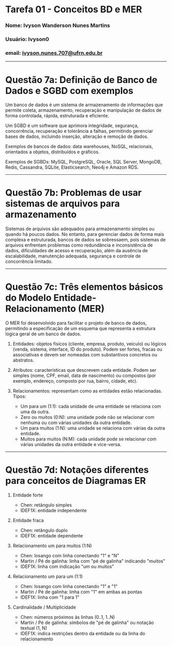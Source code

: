 # Tarefa 01 - Conceitos BD e MER

### Nome: Ivyson Wanderson Nunes Martins
### Usuário: Ivyson0
### email: ivyson.nunes.707@ufrn.edu.br


---
# Questão 7a: Definição de Banco de Dados e SGBD com exemplos

Um banco de dados é um sistema de armazenamento de informações que permite
coleta, armazenamento, recuperação e manipulação de dados de forma controlada,
rápida, estruturada e eficiente.

Um SGBD é um software que aprimora integridade, segurança, concorrência,
recuperação e tolerância a falhas, permitindo gerenciar bases de dados, 
incluindo inserção, alteração e remoção de dados.

Exemplos de bancos de dados: data warehouses, NoSQL, relacionais, orientados
a objetos, distribuídos e gráficos.

Exemplos de SGBDs: MySQL, PostgreSQL, Oracle, SQL Server, MongoDB, Redis,
Cassandra, SQLite, Elasticsearch, Neo4j e Amazon RDS.

---
# Questão 7b: Problemas de usar sistemas de arquivos para armazenamento  

Sistemas de arquivos são adequados para armazenamento simples ou quando há poucos dados.
No entanto, para gerenciar dados de forma mais complexa e estruturada, bancos de dados
se sobressaem, pois sistemas de arquivos enfrentam problemas como redundância e
inconsistência de dados, dificuldades de acesso e recuperação, além da ausência de
escalabilidade, manutenção adequada, segurança e controle de concorrência limitado.

---
# Questão 7c: Três elementos básicos do Modelo Entidade-Relacionamento (MER)

O MER foi desenvolvido para facilitar o projeto de banco de dados, permitindo a
especificação de um esquema que representa a estrutura lógica geral de um banco
de dados.

1. Entidades: objetos físicos (cliente, empresa, produto, veículo) ou lógicos
(venda, sistema, interface, ID do produto). Podem ser fortes, fracas ou
associativas e devem ser nomeadas com substantivos concretos ou abstratos.

2. Atributos: características que descrevem cada entidade. Podem ser simples
(nome, CPF, email, data de nascimento) ou compostos (por exemplo, endereço,
composto por rua, bairro, cidade, etc).

3. Relacionamentos: representam como as entidades estão relacionadas. Tipos:
   - Um para um (1:1): cada unidade de uma entidade se relaciona com uma da outra.
   - Zero ou muitos (0:N): uma unidade pode não se relacionar com nenhuma ou com
várias unidades da outra entidade.
   - Um para muitos (1:N): uma unidade se relaciona com várias da outra entidade.
   - Muitos para muitos (N:M): cada unidade pode se relacionar com várias unidades
     da outra entidade e vice-versa.

---
# Questão 7d: Notações diferentes para conceitos de Diagramas ER

1. Entidade forte
   - Chen: retângulo simples
   - IDEF1X: entidade independente

2. Entidade fraca
   - Chen: retângulo duplo
   - IDEF1X: entidade dependente

3. Relacionamento um para muitos (1:N)
   - Chen: losango com linha conectando "1" e "N"
   - Martin / Pé de galinha: linha com "pé de galinha" indicando "muitos"
   - IDEF1X: linha com indicação "um ou muitos"

4. Relacionamento um para um (1:1)
   - Chen: losango com linha conectando "1" e "1"
   - Martin / Pé de galinha: linha com "1" em ambas as pontas
   - IDEF1X: linha com "1 para 1"

5. Cardinalidade / Multiplicidade
   - Chen: números próximos às linhas (0..1, 1..N)
   - Martin / Pé de galinha: símbolos de "pé de galinha" ou notação textual (1, N)
   - IDEF1X: indica restrições dentro da entidade ou da linha do relacionamento
